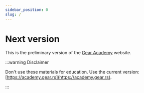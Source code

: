 ```yaml
---
sidebar_position: 0
slug: /
---
```


# Next version

This is the preliminary version of the [Gear Academy](https://academy.gear.rs) website.

:::warning Disclaimer

Don't use these materials for education. Use the current version: [https://academy.gear.rs](https://academy.gear.rs).

:::
